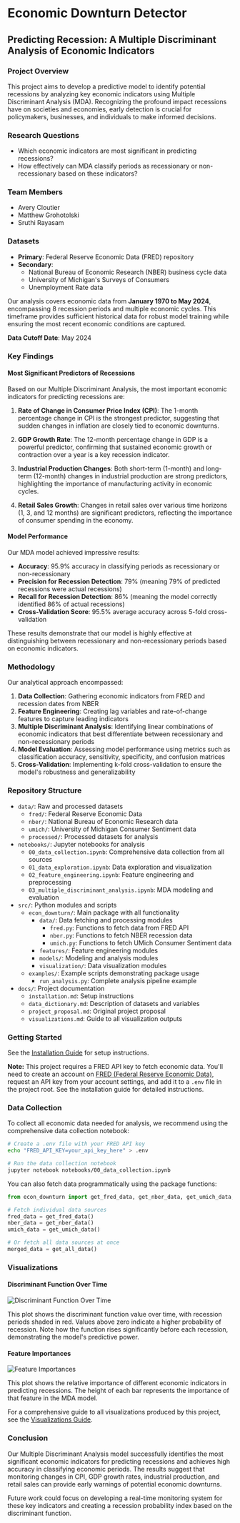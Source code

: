 # Economic Downturn Detector

## Predicting Recession: A Multiple Discriminant Analysis of Economic Indicators

### Project Overview
This project aims to develop a predictive model to identify potential recessions by analyzing key economic indicators using Multiple Discriminant Analysis (MDA). Recognizing the profound impact recessions have on societies and economies, early detection is crucial for policymakers, businesses, and individuals to make informed decisions.

### Research Questions
- Which economic indicators are most significant in predicting recessions?
- How effectively can MDA classify periods as recessionary or non-recessionary based on these indicators?

### Team Members
- Avery Cloutier
- Matthew Grohotolski
- Sruthi Rayasam

### Datasets
- **Primary**: Federal Reserve Economic Data (FRED) repository
- **Secondary**:
  - National Bureau of Economic Research (NBER) business cycle data
  - University of Michigan's Surveys of Consumers
  - Unemployment Rate data

Our analysis covers economic data from **January 1970 to May 2024**, encompassing 8 recession periods and multiple economic cycles. This timeframe provides sufficient historical data for robust model training while ensuring the most recent economic conditions are captured.

**Data Cutoff Date**: May 2024

### Key Findings

#### Most Significant Predictors of Recessions
Based on our Multiple Discriminant Analysis, the most important economic indicators for predicting recessions are:

1. **Rate of Change in Consumer Price Index (CPI)**: The 1-month percentage change in CPI is the strongest predictor, suggesting that sudden changes in inflation are closely tied to economic downturns.

2. **GDP Growth Rate**: The 12-month percentage change in GDP is a powerful predictor, confirming that sustained economic growth or contraction over a year is a key recession indicator.

3. **Industrial Production Changes**: Both short-term (1-month) and long-term (12-month) changes in industrial production are strong predictors, highlighting the importance of manufacturing activity in economic cycles.

4. **Retail Sales Growth**: Changes in retail sales over various time horizons (1, 3, and 12 months) are significant predictors, reflecting the importance of consumer spending in the economy.

#### Model Performance
Our MDA model achieved impressive results:

- **Accuracy**: 95.9% accuracy in classifying periods as recessionary or non-recessionary
- **Precision for Recession Detection**: 79% (meaning 79% of predicted recessions were actual recessions)
- **Recall for Recession Detection**: 86% (meaning the model correctly identified 86% of actual recessions)
- **Cross-Validation Score**: 95.5% average accuracy across 5-fold cross-validation

These results demonstrate that our model is highly effective at distinguishing between recessionary and non-recessionary periods based on economic indicators.

### Methodology
Our analytical approach encompassed:

1. **Data Collection**: Gathering economic indicators from FRED and recession dates from NBER
2. **Feature Engineering**: Creating lag variables and rate-of-change features to capture leading indicators
3. **Multiple Discriminant Analysis**: Identifying linear combinations of economic indicators that best differentiate between recessionary and non-recessionary periods
4. **Model Evaluation**: Assessing model performance using metrics such as classification accuracy, sensitivity, specificity, and confusion matrices
5. **Cross-Validation**: Implementing k-fold cross-validation to ensure the model's robustness and generalizability

### Repository Structure
- `data/`: Raw and processed datasets
  - `fred/`: Federal Reserve Economic Data
  - `nber/`: National Bureau of Economic Research data
  - `umich/`: University of Michigan Consumer Sentiment data
  - `processed/`: Processed datasets for analysis
- `notebooks/`: Jupyter notebooks for analysis
  - `00_data_collection.ipynb`: Comprehensive data collection from all sources
  - `01_data_exploration.ipynb`: Data exploration and visualization
  - `02_feature_engineering.ipynb`: Feature engineering and preprocessing
  - `03_multiple_discriminant_analysis.ipynb`: MDA modeling and evaluation
- `src/`: Python modules and scripts
  - `econ_downturn/`: Main package with all functionality
    - `data/`: Data fetching and processing modules
      - `fred.py`: Functions to fetch data from FRED API
      - `nber.py`: Functions to fetch NBER recession data
      - `umich.py`: Functions to fetch UMich Consumer Sentiment data
    - `features/`: Feature engineering modules
    - `models/`: Modeling and analysis modules
    - `visualization/`: Data visualization modules
  - `examples/`: Example scripts demonstrating package usage
    - `run_analysis.py`: Complete analysis pipeline example
- `docs/`: Project documentation
  - `installation.md`: Setup instructions
  - `data_dictionary.md`: Description of datasets and variables
  - `project_proposal.md`: Original project proposal
  - `visualizations.md`: Guide to all visualization outputs

### Getting Started
See the [Installation Guide](docs/installation.md) for setup instructions.

**Note:** This project requires a FRED API key to fetch economic data. You'll need to create an account on [FRED (Federal Reserve Economic Data)](https://fred.stlouisfed.org/), request an API key from your account settings, and add it to a `.env` file in the project root. See the installation guide for detailed instructions.

### Data Collection
To collect all economic data needed for analysis, we recommend using the comprehensive data collection notebook:

```bash
# Create a .env file with your FRED API key
echo "FRED_API_KEY=your_api_key_here" > .env

# Run the data collection notebook
jupyter notebook notebooks/00_data_collection.ipynb
```

You can also fetch data programmatically using the package functions:

```python
from econ_downturn import get_fred_data, get_nber_data, get_umich_data, get_all_data

# Fetch individual data sources
fred_data = get_fred_data()
nber_data = get_nber_data()
umich_data = get_umich_data()

# Or fetch all data sources at once
merged_data = get_all_data()
```

### Visualizations

#### Discriminant Function Over Time
![Discriminant Function Over Time](docs/images/discriminant_time_series.png)

This plot shows the discriminant function value over time, with recession periods shaded in red. Values above zero indicate a higher probability of recession. Note how the function rises significantly before each recession, demonstrating the model's predictive power.

#### Feature Importances
![Feature Importances](docs/images/feature_importance.png)

This plot shows the relative importance of different economic indicators in predicting recessions. The height of each bar represents the importance of that feature in the MDA model.

For a comprehensive guide to all visualizations produced by this project, see the [Visualizations Guide](docs/visualizations.md).

### Conclusion
Our Multiple Discriminant Analysis model successfully identifies the most significant economic indicators for predicting recessions and achieves high accuracy in classifying economic periods. The results suggest that monitoring changes in CPI, GDP growth rates, industrial production, and retail sales can provide early warnings of potential economic downturns.

Future work could focus on developing a real-time monitoring system for these key indicators and creating a recession probability index based on the discriminant function.
